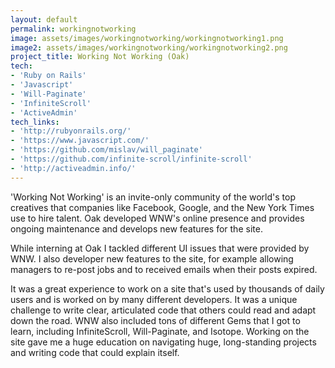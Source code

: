 ```yaml
---
layout: default
permalink: workingnotworking
image: assets/images/workingnotworking/workingnotworking1.png
image2: assets/images/workingnotworking/workingnotworking2.png
project_title: Working Not Working (Oak)
tech:
- 'Ruby on Rails'
- 'Javascript'
- 'Will-Paginate'
- 'InfiniteScroll'
- 'ActiveAdmin'
tech_links:
- 'http://rubyonrails.org/'
- 'https://www.javascript.com/'
- 'https://github.com/mislav/will_paginate'
- 'https://github.com/infinite-scroll/infinite-scroll'
- 'http://activeadmin.info/'
---
```


'Working Not Working' is an invite-only community of the world's top creatives that companies like Facebook, Google, and the New York Times use to hire talent. Oak developed WNW's online presence and provides ongoing maintenance and develops new features for the site.

While interning at Oak I tackled different UI issues that were provided by WNW. I also developer new features to the site, for example allowing managers to re-post jobs and to received emails when their posts expired.   

It was a great experience to work on a site that's used by thousands of daily users and is worked on by many different developers. It was a unique challenge to write clear, articulated code that others could read and adapt down the road. WNW also included tons of different Gems that I got to learn, including InfiniteScroll, Will-Paginate, and Isotope. Working on the site gave me a huge education on navigating huge, long-standing projects and writing code that could explain itself.
